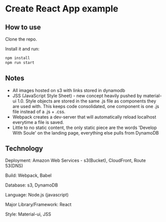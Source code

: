 # Create React App example

## How to use

Clone the repo.

Install it and run:

```bash
npm install
npm run start
```

## Notes
* All images hosted on s3 with links stored in dynamodb
* JSS (JavaScript Style Sheet) - new concept heavily pushed by material-ui 1.0. Style objects are stored in the same .js file as components they are used with. This keeps code consolidated, one component is one .js file instead of a .js + .css.
* Webpack creates a dev-server that will automatically reload localhost everytime a file is saved.
* Little to no static content, the only static piece are the words 'Develop With Soule' on the landing page, everything else pulls from DynamoDB

## Technology

Deployment: Amazon Web Services - s3(Bucket), CloudFront, Route 53(DNS)

Build: Webpack, Babel

Database: s3, DynamoDB

Language: Node.js (javascript)

Major Library/Framework: React

Style: Material-ui, JSS
